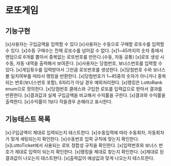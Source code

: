 # 로또게임
## 기능구현
[x]사용자는 구입금액을 입력할 수 있다
[x]사용자는 수동으로 구매할 로또수를 입력할 수 있다.
[x]수동 구매수는 전체 로또수를 넘어갈 수 없다.
[x]1~45까지의 숫자 중에서 랜덤으로 6개를 뽑아서 중복없는 로또번호를 만든다.(수동, 자동 공통)
[x]로또 생성 시 수동, 자동 내역을 출력해서 보여준다.
[x]사용자는 당첨번호, 보너스번호를 입력할 수 있다.
[x]게임횟수를 입력받아서 그만큼 로또번호를 생성한다.
[x]당첨번호 수와 보너스볼 일치여부를 따라서 랭킹을 반환한다.
[x]당첨번호가 1~45중의 숫자가 아니거나 중복되는 번호(보너스번호 포함), 6자리가 아닐 경우 예외처리한다.
[x]랭킹은 LottoRank enum으로 정의한다.
[x]당첨번호 클래스와 구입한 로또를 입력값으로 받아서 결과를 반환한다.
[x]결과값과 실제 구입금액을 비교해서 수익률을 구한다.
[x]결과와 수익률을 출력한다.
[x]수익률이 1보다 작을경우 손해라고 표시한다.

## 기능테스트 목록
[x]구입금액이 제대로 입력되는지 테스트한다.
[x]수동입력에 따라 수동회차, 자동회차가 맞게 세팅되는지 확인한다.
[x]수동번호 입력 규칙에 맞는지 확인한다.
[x]LottoTicket에서 사용되는 로또 정합성 규칙을 확인한다.
[x]입력번호와 보너스 번호가 제대로 입력이 되는지 확인한다.
[x]랭킹을 제대로 찾는지 확인한다.
[x]제대로 된 결과값이 나오는지 테스트한다.
[x]출력값이 예상값과 맞게 나오는지 테스트한다.
